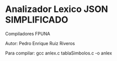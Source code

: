 Analizador Lexico JSON SIMPLIFICADO
===================================

Compiladores FPUNA

Autor: Pedro Enrique Ruiz Riveros

Para compilar: gcc anlex.c tablaSimbolos.c -o anlex

